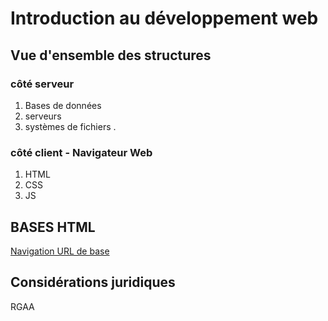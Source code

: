 # Introduction au développement web


## Vue d'ensemble des structures

### côté serveur
1. Bases de données 
2. serveurs
3. systèmes de fichiers . 

### côté client - Navigateur Web
1. HTML 
2. CSS 
3. JS

## BASES HTML
[Navigation URL de base](/navigation.md)

## Considérations juridiques
RGAA

